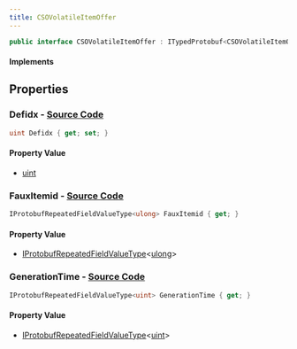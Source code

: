 ```yaml
---
title: CSOVolatileItemOffer
---
```


```csharp
public interface CSOVolatileItemOffer : ITypedProtobuf<CSOVolatileItemOffer>, INativeHandle
```

#### Implements

## Properties

### **Defidx** - [Source Code](https://github.com/swiftly-solution/swiftlys2/blob/main/managed/src/SwiftlyS2.Generated/Protobufs/Interfaces/CSOVolatileItemOffer.cs#L13)

```csharp
uint Defidx { get; set; }
```

#### Property Value

- [uint](https://learn.microsoft.com/dotnet/api/system.uint32)

### **FauxItemid** - [Source Code](https://github.com/swiftly-solution/swiftlys2/blob/main/managed/src/SwiftlyS2.Generated/Protobufs/Interfaces/CSOVolatileItemOffer.cs#L16)

```csharp
IProtobufRepeatedFieldValueType<ulong> FauxItemid { get; }
```

#### Property Value

- [IProtobufRepeatedFieldValueType](/docs/api/shared/netmessages/iprotobufrepeatedfieldvaluetype-1)<[ulong](https://learn.microsoft.com/dotnet/api/system.uint64)>

### **GenerationTime** - [Source Code](https://github.com/swiftly-solution/swiftlys2/blob/main/managed/src/SwiftlyS2.Generated/Protobufs/Interfaces/CSOVolatileItemOffer.cs#L19)

```csharp
IProtobufRepeatedFieldValueType<uint> GenerationTime { get; }
```

#### Property Value

- [IProtobufRepeatedFieldValueType](/docs/api/shared/netmessages/iprotobufrepeatedfieldvaluetype-1)<[uint](https://learn.microsoft.com/dotnet/api/system.uint32)>

